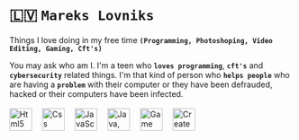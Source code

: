 # 🇱🇻 **`Mareks Lovniks`**

Things I love doing in my free time **`(Programming, Photoshoping, Video Editing, Gaming, Cft's)`**

You may ask who am I. I'm a teen who **`loves programming`**, **`cft's`** and **`cybersecurity`** related things. I'm that kind of person who **`helps
people`** who are having a **`problem`** with their computer or they have been defrauded, hacked or their computers have been infected.<br>
<br>
<img align="left" width="40px" style="padding-right: 15px" alt="Html5" src="https://cdn.jsdelivr.net/gh/devicons/devicon@latest/icons/html5/html5-original.svg" />
<img align="left" width="40px" style="padding-right: 15px" alt="Css" src="https://cdn.jsdelivr.net/gh/devicons/devicon@latest/icons/css3/css3-original.svg" />
<img align="left" width="40px" style="padding-right: 15px" alt="JavaScript" src="https://cdn.jsdelivr.net/gh/devicons/devicon@latest/icons/javascript/javascript-original.svg" />
<img align="left" width="40px" style="padding-right: 15px" alt="Java, mobile apps" src="https://cdn.jsdelivr.net/gh/devicons/devicon@latest/icons/java/java-original.svg" />
<img align="left" width="40px" style="padding-right: 15px" alt="Game dev, Console apps and webpages" src="https://cdn.jsdelivr.net/gh/devicons/devicon@latest/icons/csharp/csharp-original.svg" />
<img align="left" width="40px" style="padding-right: 15px" alt="Created Pages With asp.net core mvc" src="https://cdn.jsdelivr.net/gh/devicons/devicon@latest/icons/dotnetcore/dotnetcore-original.svg" />
